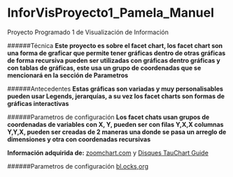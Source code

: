 # InforVisProyecto1_Pamela_Manuel
Proyecto Programado 1 de Visualización de Información

######Técnica
**Este proyecto es sobre el facet chart, los facet chart son una forma de 
graficar que permite tener gráficas dentro de otras gráficas de forma recursiva
pueden ser utilizadas con gráficas dentro gráficas y con tablas de gráficas,
este usa un grupo de coordenadas que se mencionará en la sección de Parametros**

######Antecedentes
**Estas gráficas son variadas y muy personalisables pueden usar Legends, jerarquías,
a su vez los facet charts son formas de gráficas interactivas**

######Parametros de configuración
**Los facet chats usan grupos de coordenadas de variables con X, Y, pueden ser con 
filas Y,X,X columnas Y,Y,X, pueden ser creadas de 2 maneras una donde se pasa un
arreglo de dimensiones y otra con coordenadas recursivas**

**Información adquirida de:**
[zoomchart.com](https://zoomcharts.com/en/blog/) y
[Disques TauChart Guide](http://api.taucharts.com/basic/facet.html ) 

######Parametros de configuración
[bl.ocks,org](http://bl.ocks.org/Chechoshi/1fae3a2f0c0935b4d6bdb6af826974cd)
